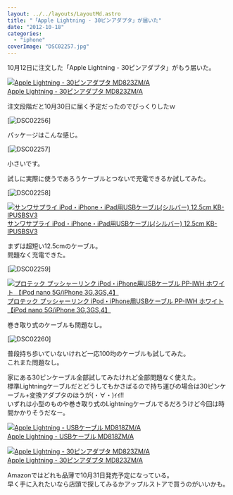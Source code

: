 ```yaml
---
layout: ../../layouts/LayoutMd.astro
title: "「Apple Lightning - 30ピンアダプタ」が届いた"
date: "2012-10-18"
categories: 
  - "iphone"
coverImage: "DSC02257.jpg"
---
```


10月12日に注文した「Apple Lightning - 30ピンアダプタ」がもう届いた。

[![Apple Lightning - 30ピンアダプタ MD823ZM/A](/archive/images/21%2BbaU9ko1L._SL75_.jpg)  
Apple Lightning - 30ピンアダプタ MD823ZM/A  
](https://www.amazon.co.jp/exec/obidos/ASIN/B009A3MEH0/mizuka123-22/ref=nosim)

注文段階だと10月30日に届く予定だったのでびっくりしたｗ

[![DSC02256](/archive/images/DSC02256_thumb.jpg "DSC02256")]

パッケージはこんな感じ。

[![DSC02257](/archive/images/DSC02257_thumb.jpg "DSC02257")]

小さいです。

試しに実際に使うであろうケーブルとつないで充電できるか試してみた。

[![DSC02258](/archive/images/DSC02258_thumb.jpg "DSC02258")]

[![サンワサプライ iPod・iPhone・iPad用USBケーブル(シルバー) 12.5cm KB-IPUSBSV3](/archive/images/31kBGupG9FL._SL75_.jpg)  
サンワサプライ iPod・iPhone・iPad用USBケーブル(シルバー) 12.5cm KB-IPUSBSV3  
](https://www.amazon.co.jp/exec/obidos/ASIN/B005KNUERQ/mizuka123-22/ref=nosim)

まずは超短い12.5cmのケーブル。  
問題なく充電できた。

[![DSC02259](/archive/images/DSC02259_thumb.jpg "DSC02259")]

[![プロテック プッシャーリンク iPod・iPhone用USBケーブル PP-IWH ホワイト 【iPod nano 5G/iPhone 3G,3GS,4】](/archive/images/310jImUJdzL._SL75_.jpg)  
プロテック プッシャーリンク iPod・iPhone用USBケーブル PP-IWH ホワイト 【iPod nano 5G/iPhone 3G,3GS,4】  
](https://www.amazon.co.jp/exec/obidos/ASIN/B0013IM8OE/mizuka123-22/ref=nosim)

巻き取り式のケーブルも問題なし。

[![DSC02260](/archive/images/DSC02260_thumb.jpg "DSC02260")]

普段持ち歩いていないけれど一応100均のケーブルも試してみた。  
これまた問題なし。

家にある30ピンケーブル全部試してみたけれど全部問題なく使えた。  
標準Lightningケーブルだとどうしてもかさばるので持ち運びの場合は30ピンケーブル+変換アダプタのほうが(・∀・)ｲｲ!!  
いずれは小型のものや巻き取り式のLightningケーブルでるだろうけど今回は時間かかりそうだなー。

[![Apple Lightning - USBケーブル MD818ZM/A](/archive/images/31mHt-fd7cL._SL75_.jpg)  
Apple Lightning - USBケーブル MD818ZM/A  
](https://www.amazon.co.jp/exec/obidos/ASIN/B009A3MDWQ/mizuka123-22/ref=nosim)

[![Apple Lightning - 30ピンアダプタ MD823ZM/A](/archive/images/21%2BbaU9ko1L._SL75_.jpg)  
Apple Lightning - 30ピンアダプタ MD823ZM/A  
](https://www.amazon.co.jp/exec/obidos/ASIN/B009A3MEH0/mizuka123-22/ref=nosim)

Amazonではどれも品薄で10月31日発売予定になっている。  
早く手に入れたいなら店頭で探してみるかアップルストアで買うのがいいかも。
